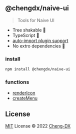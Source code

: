 ## @chengdx/naive-ui
> Tools for Naive UI

- Tree shakable 🌲
- TypeScript 🦕
- [auto-import plugin support](./src/autoImportPresets/index.md)
- No extro dependencies 🚀

### install
```sh
npm install @chengdx/naive-ui
```

### functions
- [renderIcon](./src/renderIcon/index.md)
- [createMenu](./src/createMenu/index.md)


## License
[MIT](./LICENSE) License © 2022 [Cheng-DX](https://github.com/Cheng-DX)
